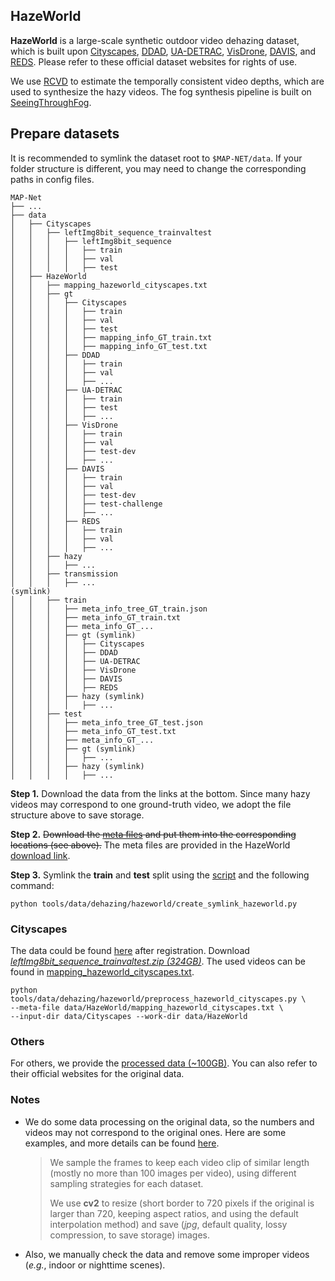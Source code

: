 ## HazeWorld

**HazeWorld** is a large-scale synthetic outdoor video dehazing dataset, 
which is built upon [Cityscapes](https://www.cityscapes-dataset.com/),
[DDAD](https://github.com/TRI-ML/DDAD),
[UA-DETRAC](https://detrac-db.rit.albany.edu/),
[VisDrone](https://github.com/VisDrone/VisDrone-Dataset),
[DAVIS](https://davischallenge.org/),
and [REDS](https://seungjunnah.github.io/Datasets/reds.html).
Please refer to these official dataset websites for rights of use.

We use [RCVD](https://robust-cvd.github.io/) to estimate the temporally consistent video depths, which are used to synthesize the hazy videos.
The fog synthesis pipeline is built on [SeeingThroughFog](https://github.com/princeton-computational-imaging/SeeingThroughFog/tree/master/tools/DatasetFoggification).

## Prepare datasets

It is recommended to symlink the dataset root to `$MAP-NET/data`.
If your folder structure is different, you may need to change the corresponding paths in config files.

```none
MAP-Net
├── ...
├── data
│   ├── Cityscapes
│   │   ├── leftImg8bit_sequence_trainvaltest
│   │   │   ├── leftImg8bit_sequence
│   │   │   │   ├── train
│   │   │   │   ├── val
│   │   │   │   ├── test
│   ├── HazeWorld
│   │   ├── mapping_hazeworld_cityscapes.txt
│   │   ├── gt
│   │   │   ├── Cityscapes
│   │   │   │   ├── train
│   │   │   │   ├── val
│   │   │   │   ├── test
│   │   │   │   ├── mapping_info_GT_train.txt
│   │   │   │   ├── mapping_info_GT_test.txt
│   │   │   ├── DDAD
│   │   │   │   ├── train
│   │   │   │   ├── val
│   │   │   │   ├── ...
│   │   │   ├── UA-DETRAC
│   │   │   │   ├── train
│   │   │   │   ├── test
│   │   │   │   ├── ...
│   │   │   ├── VisDrone
│   │   │   │   ├── train
│   │   │   │   ├── val
│   │   │   │   ├── test-dev
│   │   │   │   ├── ...
│   │   │   ├── DAVIS
│   │   │   │   ├── train
│   │   │   │   ├── val
│   │   │   │   ├── test-dev
│   │   │   │   ├── test-challenge
│   │   │   │   ├── ...
│   │   │   ├── REDS
│   │   │   │   ├── train
│   │   │   │   ├── val
│   │   │   │   ├── ...
│   │   ├── hazy
│   │   │   ├── ...
│   │   ├── transmission
│   │   │   ├── ...
(symlink)
│   │   ├── train
│   │   │   ├── meta_info_tree_GT_train.json
│   │   │   ├── meta_info_GT_train.txt
│   │   │   ├── meta_info_GT_...
│   │   │   ├── gt (symlink)
│   │   │   │   ├── Cityscapes
│   │   │   │   ├── DDAD
│   │   │   │   ├── UA-DETRAC
│   │   │   │   ├── VisDrone
│   │   │   │   ├── DAVIS
│   │   │   │   ├── REDS
│   │   │   ├── hazy (symlink)
│   │   │   │   ├── ...
│   │   ├── test
│   │   │   ├── meta_info_tree_GT_test.json
│   │   │   ├── meta_info_GT_test.txt
│   │   │   ├── meta_info_GT_...
│   │   │   ├── gt (symlink)
│   │   │   │   ├── ...
│   │   │   ├── hazy (symlink)
│   │   │   │   ├── ...
```

**Step 1.**
Download the data from the links at the bottom.
Since many hazy videos may correspond to one ground-truth video, we adopt the file structure above to save storage.

**Step 2.**
~~Download the [meta files](https://appsrv.cse.cuhk.edu.hk/~jqxu/data/HazeWorld_meta-files.zip) and put them into the corresponding locations (see above).~~
The meta files are provided in the HazeWorld [download link](https://appsrv.cse.cuhk.edu.hk/~jqxu/data/HazeWorld.zip).

**Step 3.**
Symlink the **train** and **test** split using the [script](../tools/data/dehazing/hazeworld/create_symlink_hazeworld.py) and the following command:

```shell
python tools/data/dehazing/hazeworld/create_symlink_hazeworld.py
```

### Cityscapes

The data could be found [here](https://www.cityscapes-dataset.com/downloads/) after registration.
Download [*leftImg8bit_sequence_trainvaltest.zip (324GB)*](https://www.cityscapes-dataset.com/file-handling/?packageID=14).
The used videos can be found in [mapping_hazeworld_cityscapes.txt](https://drive.google.com/file/d/13IZPyeB64lu3szOJsihSPGyUx9cK6yb8/view?usp=share_link).

```shell
python tools/data/dehazing/hazeworld/preprocess_hazeworld_cityscapes.py \
--meta-file data/HazeWorld/mapping_hazeworld_cityscapes.txt \
--input-dir data/Cityscapes --work-dir data/HazeWorld
```

### Others

For others, we provide the [processed data (~100GB)](https://appsrv.cse.cuhk.edu.hk/~jqxu/data/HazeWorld.zip).
You can also refer to their official websites for the original data.

### Notes

* We do some data processing on the original data,
so the numbers and videos may not correspond to the original ones.
Here are some examples,
and more details can be found [here](../tools/data/dehazing/hazeworld/preprocess_hazeworld_cityscapes.py).

   > We sample the frames to keep each video clip of similar length (mostly no more than 100 images per video),
   > using different sampling strategies for each dataset.
   >
   > We use **cv2** to resize (short border to 720 pixels if the original is larger than 720, keeping aspect ratios,
   > and using the default interpolation method) and save (*jpg*, default quality, lossy compression, to save storage) images.

* Also, we manually check the data and remove some improper videos (*e.g.*, indoor or nighttime scenes).
